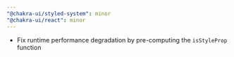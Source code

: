 ```yaml
---
"@chakra-ui/styled-system": minor
"@chakra-ui/react": minor
---
```


- Fix runtime performance degradation by pre-computing the `isStyleProp`
  function
